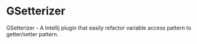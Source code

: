 # GSetterizer
GSetterizer - A Intellij plugin that easily refactor variable access pattern to getter/setter pattern.
